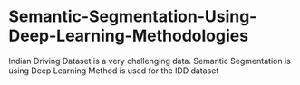 # Semantic-Segmentation-Using-Deep-Learning-Methodologies
Indian Driving Dataset is a very challenging data. Semantic Segmentation is using Deep Learning Method is used for the IDD dataset
